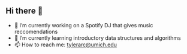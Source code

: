 ## Hi there 👋

- 🔭 I’m currently working on a Spotify DJ that gives music reccomendations
- 🌱 I’m currently learning introductory data structures and algorithms
- 📫 How to reach me: tylerarc@umich.edu


 
  

<!--
**Tyler-Arciniaga/Tyler-Arciniaga** is a ✨ _special_ ✨ repository because its `README.md` (this file) appears on your GitHub profile.

Here are some ideas to get you started:

- 🔭 I’m currently working on ...
- 🌱 I’m currently learning ...
- 👯 I’m looking to collaborate on ...
- 🤔 I’m looking for help with ...
- 💬 Ask me about ...
- 📫 How to reach me: ...
- 😄 Pronouns: ...
- ⚡ Fun fact: ...
-->
